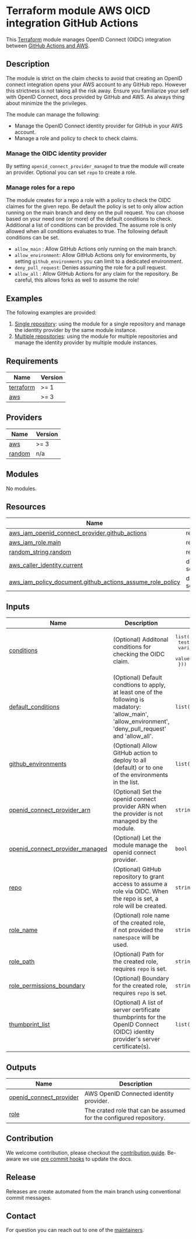 # Terraform module AWS OICD integration GitHub Actions

This [Terraform](https://www.terraform.io/) module manages OpenID Connect (OIDC) integration between [GitHub Actions and AWS](https://docs.github.com/en/actions/deployment/security-hardening-your-deployments/configuring-openid-connect-in-amazon-web-services).

## Description

The module is strict on the claim checks to avoid that creating an OpenID connect integration opens your AWS account to any GitHub repo. However this strictness is not taking all the risk away. Ensure you familiarize your self with OpenID Connect, docs provided by GitHub and AWS. As always thing about minimize the the privileges.

The module can manage the following:

- Manage the OpenID Connect identity provider for GitHub in your AWS account.
- Manage a role and policy to check to check claims.

### Manage the OIDC identity provider

By setting `openid_connect_provider_managed` to true the module will create an provider. Optional you can set `repo` to create a role.

### Manage roles for a repo

The module creates for a repo a role with a policy to check the OIDC claimes for the given repo. Be default the policy is set to only allow action running on the main branch and deny on the pull request. You can choose based on your need one (or more) of the default conditions to check. Additional a list of conditions can be provided. The assume role is only allowed when all conditions evaluates to true. The following default conditions can be set.

- `allow_main` : Allow GitHub Actions only running on the main branch.
- `allow_environment`: Allow GitHub Actions only for environments, by setting `github_environments` you can limit to a dedicated environment.
- `deny_pull_request`: Denies assuming the role for a pull request.
- `allow_all` : Allow GitHub Actions for any claim for the repository. Be careful, this allows forks as well to assume the role!

## Examples

The following examples are provided:

1. [Single repository](./examples/single-repo/README.md): using the module for a single repository and manage the identity provider by the same module instance.
2. [Multiple repositories](./examples/multi-repo/README.md): using the module for multiple repositories and manage the identity provider by multiple module instances.


<!-- BEGINNING OF PRE-COMMIT-TERRAFORM DOCS HOOK -->
## Requirements

| Name                                                                      | Version |
| ------------------------------------------------------------------------- | ------- |
| <a name="requirement_terraform"></a> [terraform](#requirement\_terraform) | >= 1    |
| <a name="requirement_aws"></a> [aws](#requirement\_aws)                   | >= 3    |

## Providers

| Name                                                       | Version |
| ---------------------------------------------------------- | ------- |
| <a name="provider_aws"></a> [aws](#provider\_aws)          | >= 3    |
| <a name="provider_random"></a> [random](#provider\_random) | n/a     |

## Modules

No modules.

## Resources

| Name                                                                                                                                                            | Type        |
| --------------------------------------------------------------------------------------------------------------------------------------------------------------- | ----------- |
| [aws_iam_openid_connect_provider.github_actions](https://registry.terraform.io/providers/hashicorp/aws/latest/docs/resources/iam_openid_connect_provider)       | resource    |
| [aws_iam_role.main](https://registry.terraform.io/providers/hashicorp/aws/latest/docs/resources/iam_role)                                                       | resource    |
| [random_string.random](https://registry.terraform.io/providers/hashicorp/random/latest/docs/resources/string)                                                   | resource    |
| [aws_caller_identity.current](https://registry.terraform.io/providers/hashicorp/aws/latest/docs/data-sources/caller_identity)                                   | data source |
| [aws_iam_policy_document.github_actions_assume_role_policy](https://registry.terraform.io/providers/hashicorp/aws/latest/docs/data-sources/iam_policy_document) | data source |

## Inputs

| Name                                                                                                                                  | Description                                                                                                                                                    | Type                                                                                                               | Default                                                           | Required |
| ------------------------------------------------------------------------------------------------------------------------------------- | -------------------------------------------------------------------------------------------------------------------------------------------------------------- | ------------------------------------------------------------------------------------------------------------------ | ----------------------------------------------------------------- | :------: |
| <a name="input_conditions"></a> [conditions](#input\_conditions)                                                                      | (Optional) Additonal conditions for checking the OIDC claim.                                                                                                   | <pre>list(object({<br>    test     = string<br>    variable = string<br>    values   = list(string)<br>  }))</pre> | `[]`                                                              |    no    |
| <a name="input_default_conditions"></a> [default\_conditions](#input\_default\_conditions)                                            | (Optional) Default condtions to apply, at least one of the following is madatory: 'allow\_main', 'allow\_environment', 'deny\_pull\_request' and 'allow\_all'. | `list(string)`                                                                                                     | <pre>[<br>  "allow_main",<br>  "deny_pull_request"<br>]</pre>     |    no    |
| <a name="input_github_environments"></a> [github\_environments](#input\_github\_environments)                                         | (Optional) Allow GitHub action to deploy to all (default) or to one of the environments in the list.                                                           | `list(string)`                                                                                                     | <pre>[<br>  "*"<br>]</pre>                                        |    no    |
| <a name="input_openid_connect_provider_arn"></a> [openid\_connect\_provider\_arn](#input\_openid\_connect\_provider\_arn)             | (Optional) Set the openid connect provider ARN when the provider is not managed by the module.                                                                 | `string`                                                                                                           | `null`                                                            |    no    |
| <a name="input_openid_connect_provider_managed"></a> [openid\_connect\_provider\_managed](#input\_openid\_connect\_provider\_managed) | (Optional) Let the module manage the openid connect provider.                                                                                                  | `bool`                                                                                                             | `false`                                                           |    no    |
| <a name="input_repo"></a> [repo](#input\_repo)                                                                                        | (Optional) GitHub repository to grant access to assume a role via OIDC. When the repo is set, a role will be created.                                          | `string`                                                                                                           | `null`                                                            |    no    |
| <a name="input_role_name"></a> [role\_name](#input\_role\_name)                                                                       | (Optional) role name of the created role, if not provided the `namespace` will be used.                                                                        | `string`                                                                                                           | `null`                                                            |    no    |
| <a name="input_role_path"></a> [role\_path](#input\_role\_path)                                                                       | (Optional) Path for the created role, requires `repo` is set.                                                                                                  | `string`                                                                                                           | `"/github-actions/"`                                              |    no    |
| <a name="input_role_permissions_boundary"></a> [role\_permissions\_boundary](#input\_role\_permissions\_boundary)                     | (Optional) Boundary for the created role, requires `repo` is set.                                                                                              | `string`                                                                                                           | `null`                                                            |    no    |
| <a name="input_thumbprint_list"></a> [thumbprint\_list](#input\_thumbprint\_list)                                                     | (Optional) A list of server certificate thumbprints for the OpenID Connect (OIDC) identity provider's server certificate(s).                                   | `list(string)`                                                                                                     | <pre>[<br>  "6938fd4d98bab03faadb97b34396831e3780aea1"<br>]</pre> |    no    |

## Outputs

| Name                                                                                                          | Description                                                        |
| ------------------------------------------------------------------------------------------------------------- | ------------------------------------------------------------------ |
| <a name="output_openid_connect_provider"></a> [openid\_connect\_provider](#output\_openid\_connect\_provider) | AWS OpenID Connected identity provider.                            |
| <a name="output_role"></a> [role](#output\_role)                                                              | The crated role that can be assumed for the configured repository. |
<!-- END OF PRE-COMMIT-TERRAFORM DOCS HOOK -->

## Contribution

We welcome contribution, please checkout the [contribution guide](CONTRIBUTING.md). Be-aware we use [pre commit hooks](https://pre-commit.com/) to update the docs.

## Release

Releases are create automated from the main branch using conventional commit messages. 

## Contact

For question you can reach out to one of the [maintainers](./MAINTAINERS.md).
